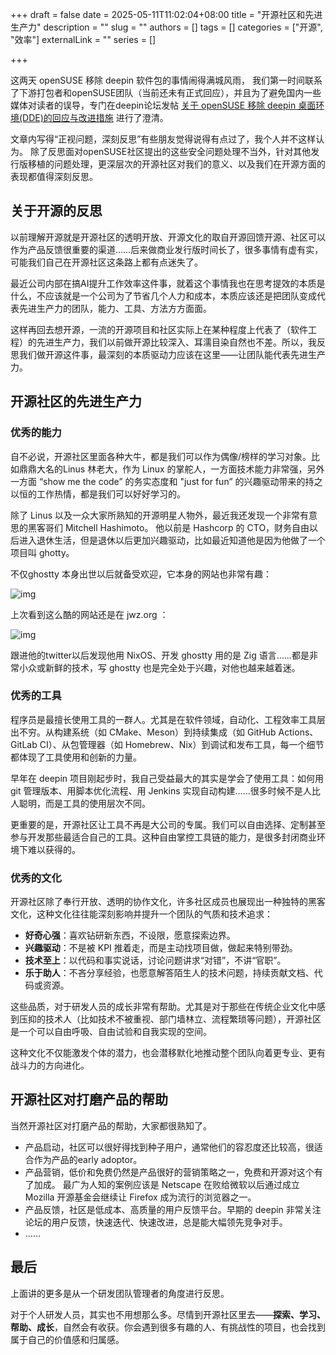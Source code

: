 +++
draft = false
date = 2025-05-11T11:02:04+08:00
title = "开源社区和先进生产力"
description = ""
slug = ""
authors = []
tags = []
categories = ["开源", "效率"]
externalLink = ""
series = []

+++



这两天 openSUSE 移除 deepin 软件包的事情闹得满城风雨，  我们第一时间联系了下游打包者和openSUSE团队（当前还未有正式回应），并且为了避免国内一些媒体对读者的误导，专门在deepin论坛发帖 [关于 openSUSE 移除 deepin 桌面环境(DDE)的回应与改进措施](https://bbs.deepin.org.cn/post/287016) 进行了澄清。

文章内写得“正视问题，深刻反思”有些朋友觉得说得有点过了，我个人并不这样认为。 除了反思面对openSUSE社区提出的这些安全问题处理不当外，针对其他发行版移植的问题处理，更深层次的开源社区对我们的意义、以及我们在开源方面的表现都值得深刻反思。 



## 关于开源的反思

以前理解开源就是开源社区的透明开放、开源文化的取自开源回馈开源、社区可以作为产品反馈很重要的渠道……后来做商业发行版时间长了，很多事情有虚有实，可能我们自己在开源社区这条路上都有点迷失了。

最近公司内部在搞AI提升工作效率这件事，就着这个事情我也在思考提效的本质是什么，不应该就是一个公司为了节省几个人力和成本，本质应该还是把团队变成代表先进生产力的团队，能力、工具、方法方方面面。 

这样再回去想开源，一流的开源项目和社区实际上在某种程度上代表了（软件工程）的先进生产力，我们以前做开源比较深入、耳濡目染自然也不差。所以，我反思我们做开源这件事，最深刻的本质驱动力应该在这里——让团队能代表先进生产力。



## 开源社区的先进生产力



### 优秀的能力

自不必说，开源社区里面各种大牛，都是我们可以作为偶像/榜样的学习对象。比如鼎鼎大名的Linus 林老大，作为 Linux 的掌舵人，一方面技术能力非常强，另外一方面 “show me the code” 的务实态度和 "just for fun” 的兴趣驱动带来的持之以恒的工作热情，都是我们可以好好学习的。

除了 Linus 以及一众大家所熟知的开源明星人物外，最近我还发现一个非常有意思的黑客哥们 Mitchell Hashimoto。 他以前是 Hashcorp 的 CTO，财务自由以后进入退休生活，但是退休以后更加兴趣驱动，比如最近知道他是因为他做了一个项目叫 ghotty。 

不仅ghostty 本身出世以后就备受欢迎，它本身的网站也非常有趣：

![img](https://whqab2zz5k.feishu.cn/space/api/box/stream/download/asynccode/?code=ZGQ1M2U3Mjg0ODVlMDhiZTE0MDc1ODBjNzRlYmRkOGNfYk9hSDRRa05yVzNCdTFPdzJ3Z0lWdXVxM2RraGN5Y1pfVG9rZW46UUxRemI0Q01yb09pSjZ4Nk9KQWNGVlV3bmFoXzE3NDY5MzI2MTU6MTc0NjkzNjIxNV9WNA)

上次看到这么酷的网站还是在 jwz.org ： 

![img](https://whqab2zz5k.feishu.cn/space/api/box/stream/download/asynccode/?code=NjI1N2NhMGU5MDA5MmRlOWE5MjEzNTFmOTBlM2M4MDJfb3hyY1F4emdZbjRmRHcwOGxQZ25NRW0zR0JobHRJUE1fVG9rZW46VHBWSGJSWE11b0xTNkN4R0xPdmNEcVhQbjRmXzE3NDY5MzI2MTU6MTc0NjkzNjIxNV9WNA)

跟进他的twitter以后发现他用 NixOS、开发 ghostty 用的是 Zig 语言……都是非常小众或新鲜的技术，写 ghostty 也是完全处于兴趣，对他也越来越着迷。



### 优秀的工具

程序员是最擅长使用工具的一群人。尤其是在软件领域，自动化、工程效率工具层出不穷。从构建系统（如 CMake、Meson）到持续集成（如 GitHub Actions、GitLab CI）、从包管理器（如 Homebrew、Nix）到调试和发布工具，每一个细节都体现了工具使用和创新的力量。

早年在 deepin 项目刚起步时，我自己受益最大的其实是学会了使用工具：如何用 git 管理版本、用脚本优化流程、用 Jenkins 实现自动构建……很多时候不是人比人聪明，而是工具的使用层次不同。

更重要的是，开源社区让工具不再是大公司的专属。我们可以自由选择、定制甚至参与开发那些最适合自己的工具。这种自由掌控工具链的能力，是很多封闭商业环境下难以获得的。



### 优秀的文化

开源社区除了奉行开放、透明的协作文化，许多社区成员也展现出一种独特的黑客文化，这种文化往往能深刻影响并提升一个团队的气质和技术追求：

- **好奇心强**：喜欢钻研新东西，不设限，愿意探索边界。
- **兴趣驱动**：不是被 KPI 推着走，而是主动找项目做，做起来特别带劲。
- **技术至上**：以代码和事实说话，讨论问题讲求“对错”，不讲“官职”。
- **乐于助人**：不吝分享经验，也愿意解答陌生人的技术问题，持续贡献文档、代码或资源。

这些品质，对于研发人员的成长非常有帮助。尤其是对于那些在传统企业文化中感到压抑的技术人（比如技术不被重视、部门墙林立、流程繁琐等问题），开源社区是一个可以自由呼吸、自由试验和自我实现的空间。

这种文化不仅能激发个体的潜力，也会潜移默化地推动整个团队向着更专业、更有战斗力的方向进化。



## 开源社区对打磨产品的帮助

当然开源社区对打磨产品的帮助，大家都很熟知了。

- 产品启动，社区可以很好得找到种子用户，通常他们的容忍度还比较高，很适合作为产品的early adoptor。
- 产品营销，低价和免费仍然是产品很好的营销策略之一，免费和开源对这个有了加成。 最广为人知的案例应该是 Netscape 在败给微软以后通过成立 Mozilla 开源基金会继续让 Firefox 成为流行的浏览器之一。
- 产品反馈，社区是低成本、高质量的用户反馈平台。早期的 deepin 非常关注论坛的用户反馈，快速迭代、快速改进，总是能大幅领先竞争对手。
- ……

## 最后

上面讲的更多是从一个研发团队管理者的角度进行反思。

对于个人研发人员，其实也不用想那么多。尽情到开源社区里去——**探索、学习、帮助、成长**，自然会有收获。你会遇到很多有趣的人、有挑战性的项目，也会找到属于自己的价值感和归属感。
